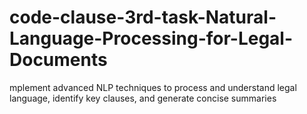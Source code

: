 # code-clause-3rd-task-Natural-Language-Processing-for-Legal-Documents
mplement advanced NLP techniques to process and understand legal language, identify key clauses, and generate concise summaries
